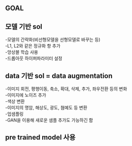 ## GOAL    


## 모델 기반 sol    
-모델의 간략화(비선형모델을 선형모델로 바꾸는 등)    
-L1, L2와 같은 정규화 항 추가    
-앙상블 학습 사용    
-드롭아웃 하이퍼파라미터 설정    

## data 기반 sol = data augmentation    
-이미지 회전, 평행이동, 축소, 확대, 삭제, 추가, 좌우전환 등의 변화    
-이미지에 노이즈 추가    
-색상 변환    
-이미지의 명암, 해상도, 광도, 쳠예도 등 변환    
-업샘플링    
-GAN을 이용해 새로운 샘플 추가도 가능하긴 함     

## pre trained model 사용    
